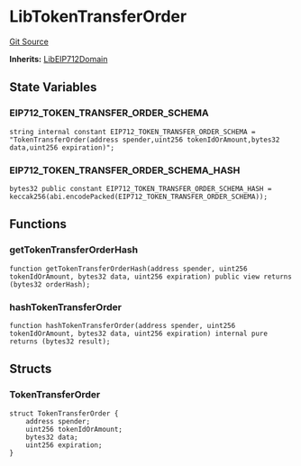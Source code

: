 # LibTokenTransferOrder
[Git Source](https://github.com/TOKnetwork/contracts/blob/155f729fd8db0676297384375468d4d45b8aa44e/contracts/child/misc/LibTokenTransferOrder.sol)

**Inherits:**
[LibEIP712Domain](/contracts/child/misc/EIP712.sol/contract.LibEIP712Domain.md)


## State Variables
### EIP712_TOKEN_TRANSFER_ORDER_SCHEMA

```solidity
string internal constant EIP712_TOKEN_TRANSFER_ORDER_SCHEMA = "TokenTransferOrder(address spender,uint256 tokenIdOrAmount,bytes32 data,uint256 expiration)";
```


### EIP712_TOKEN_TRANSFER_ORDER_SCHEMA_HASH

```solidity
bytes32 public constant EIP712_TOKEN_TRANSFER_ORDER_SCHEMA_HASH = keccak256(abi.encodePacked(EIP712_TOKEN_TRANSFER_ORDER_SCHEMA));
```


## Functions
### getTokenTransferOrderHash


```solidity
function getTokenTransferOrderHash(address spender, uint256 tokenIdOrAmount, bytes32 data, uint256 expiration) public view returns (bytes32 orderHash);
```

### hashTokenTransferOrder


```solidity
function hashTokenTransferOrder(address spender, uint256 tokenIdOrAmount, bytes32 data, uint256 expiration) internal pure returns (bytes32 result);
```

## Structs
### TokenTransferOrder

```solidity
struct TokenTransferOrder {
    address spender;
    uint256 tokenIdOrAmount;
    bytes32 data;
    uint256 expiration;
}
```

